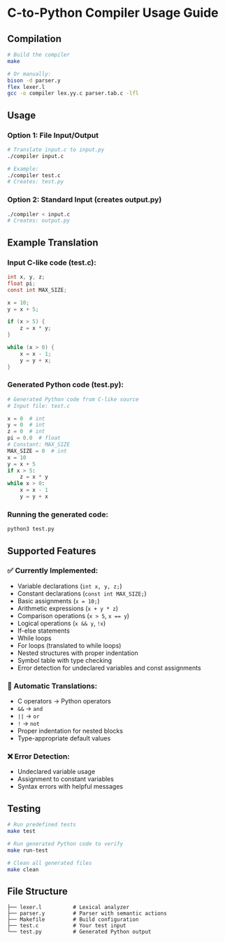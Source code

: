 # C-to-Python Compiler Usage Guide

## Compilation

```bash
# Build the compiler
make

# Or manually:
bison -d parser.y
flex lexer.l
gcc -o compiler lex.yy.c parser.tab.c -lfl
```

## Usage

### Option 1: File Input/Output
```bash
# Translate input.c to input.py
./compiler input.c

# Example:
./compiler test.c
# Creates: test.py
```

### Option 2: Standard Input (creates output.py)
```bash
./compiler < input.c
# Creates: output.py
```

## Example Translation

### Input C-like code (test.c):
```c
int x, y, z;
float pi;
const int MAX_SIZE;

x = 10;
y = x + 5;

if (x > 5) {
    z = x * y;
}

while (x > 0) {
    x = x - 1;
    y = y + x;
}
```

### Generated Python code (test.py):
```python
# Generated Python code from C-like source
# Input file: test.c

x = 0  # int
y = 0  # int
z = 0  # int
pi = 0.0  # float
# Constant: MAX_SIZE
MAX_SIZE = 0  # int
x = 10
y = x + 5
if x > 5:
    z = x * y
while x > 0:
    x = x - 1
    y = y + x
```

### Running the generated code:
```bash
python3 test.py
```

## Supported Features

### ✅ Currently Implemented:
- Variable declarations (`int x, y, z;`)
- Constant declarations (`const int MAX_SIZE;`)
- Basic assignments (`x = 10;`)
- Arithmetic expressions (`x + y * z`)
- Comparison operations (`x > 5`, `x == y`)
- Logical operations (`x && y`, `!x`)
- If-else statements
- While loops
- For loops (translated to while loops)
- Nested structures with proper indentation
- Symbol table with type checking
- Error detection for undeclared variables and const assignments

### 🔄 Automatic Translations:
- C operators → Python operators
- `&&` → `and`
- `||` → `or`
- `!` → `not`
- Proper indentation for nested blocks
- Type-appropriate default values

### ❌ Error Detection:
- Undeclared variable usage
- Assignment to constant variables
- Syntax errors with helpful messages

## Testing

```bash
# Run predefined tests
make test

# Run generated Python code to verify
make run-test

# Clean all generated files
make clean
```

## File Structure
```
├── lexer.l          # Lexical analyzer
├── parser.y         # Parser with semantic actions
├── Makefile         # Build configuration
├── test.c           # Your test input
└── test.py          # Generated Python output
```